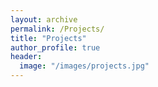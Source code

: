 ```yaml
---
layout: archive
permalink: /Projects/
title: "Projects"
author_profile: true
header:
  image: "/images/projects.jpg"
---
```

